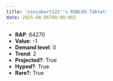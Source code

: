 ```yaml
---
title: 'ninjabart122''s ROBLOX Tablet'
date: 2025-08-06T00:00:00Z
---
```

- **RAP**: 64270
- **Value**: -1
- **Demand level**: 0
- **Trend**: 2
- **Projected?**: True
- **Hyped?**: True
- **Rare?**: True
